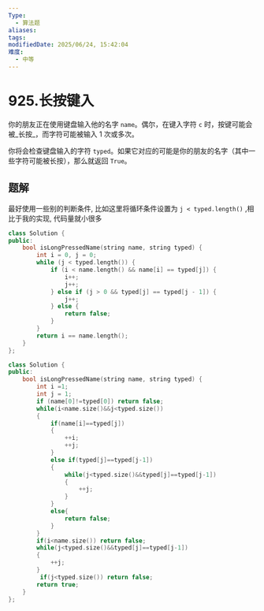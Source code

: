 ```yaml
---
Type:
  - 算法题
aliases: 
tags: 
modifiedDate: 2025/06/24, 15:42:04
难度:
  - 中等
---
```


# 925.长按键入

你的朋友正在使用键盘输入他的名字 `name`。偶尔，在键入字符 `c` 时，按键可能会被_长按_，而字符可能被输入 1 次或多次。

你将会检查键盘输入的字符 `typed`。如果它对应的可能是你的朋友的名字（其中一些字符可能被长按），那么就返回 `True`。

## 题解

最好使用一些别的判断条件, 比如这里将循环条件设置为 `j < typed.length()`
,相比于我的实现, 代码量就小很多

```cpp
class Solution {
public:
    bool isLongPressedName(string name, string typed) {
        int i = 0, j = 0;
        while (j < typed.length()) {
            if (i < name.length() && name[i] == typed[j]) {
                i++;
                j++;
            } else if (j > 0 && typed[j] == typed[j - 1]) {
                j++;
            } else {
                return false;
            }
        }
        return i == name.length();
    }
};
```

```cpp
class Solution {
public:
    bool isLongPressedName(string name, string typed) {
        int i =1;
        int j = 1;
        if (name[0]!=typed[0]) return false;
        while(i<name.size()&&j<typed.size())
        {
            if(name[i]==typed[j])
            {
                ++i;
                ++j;
            }
            else if(typed[j]==typed[j-1])
            {
                while(j<typed.size()&&typed[j]==typed[j-1])
                {
                    ++j;
                }
            }
            else{
                return false;
            }
        }
        if(i<name.size()) return false;
        while(j<typed.size()&&typed[j]==typed[j-1])
        {
            ++j;
        }
         if(j<typed.size()) return false;
        return true;
    }
};
```
